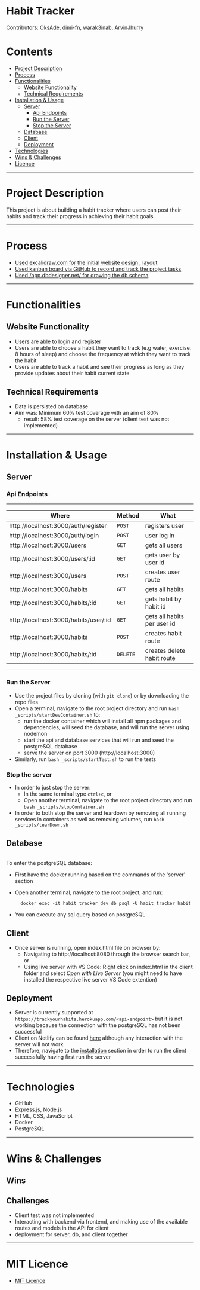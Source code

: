 # Habit Tracker

Contributors: [OksAde](https://github.com/OksAde), [dimi-fn](https://github.com/dimi-fn), [warak3inab](https://github.com/warak3inab), [ArvinJhurry](https://github.com/ArvinJhurry)  

Contents 
==========================
* [Project Description](#project-description)
* [Process](#process)
* [Functionalities](#functionalities)
  * [Website Functionality](#website-functionality)
  * [Technical Requirements](#technical-requirements)
* [Installation & Usage](#installation--usage)
  * [Server](#server)
    * [Api Endpoints](#api-endpoints)
    * [Run the Server](#run-the-server)
    * [Stop the Server](#stop-the-server)
  * [Database](#database)
  * [Client](#client)
  * [Deployment](#deployment)
* [Technologies](#technologies)
* [Wins & Challenges](#wins--challenges)
* [Licence](#licence)

--------

# Project Description

This project is about building a habit tracker where users can post their habits and track their progress in achieving their habit goals.

--------

# Process

* [Used excalidraw.com for the initial website design ](https://github.com/dimi-fn/breakTheHabit/blob/main/client/img/excalidraw.png), [layout](https://github.com/dimi-fn/breakTheHabit/blob/main/client/img/layout.png)
* [Used kanban board via GitHub to record and track the project tasks](https://github.com/dimi-fn/breakTheHabit/projects/1)
* [Used /app.dbdesigner.net/ for drawing the db schema](https://github.com/dimi-fn/breakTheHabit/blob/main/client/img/schema.PNG)

-----

# Functionalities

## Website Functionality

* Users are able to login and register
* Users are able to choose a habit they want to track (e.g water, exercise, 8 hours of sleep) and choose the frequency at which they want to track the habit 
* Users are able to track a habit and see their progress as long as they provide updates about their habit current state

## Technical Requirements

* Data is persisted on database
* Aim was: Minimum 60% test coverage with an aim of 80% 
    * result: 58% test coverage on the server (client test was not implemented)

--------

# Installation & Usage

## Server

### Api Endpoints

------

**Where** | **Method** | **What** |
---------------|---------------|------|
http://localhost:3000/auth/register |  `POST` | registers user |
http://localhost:3000/auth/login |  `POST` | user log in |
http://localhost:3000/users |  `GET` | gets all users |
http://localhost:3000/users/:id |  `GET` | gets user by user id |
http://localhost:3000/users  |  `POST` | creates user route |
http://localhost:3000/habits |  `GET` | gets all habits |
http://localhost:3000/habits/:id |  `GET` | gets habit by habit id |
http://localhost:3000/habits/user/:id |  `GET` | gets all habits per user id |
http://localhost:3000/habits |  `POST` | creates habit route |
http://localhost:3000/habits/:id |  `DELETE` | creates delete habit route |

------

### Run the Server

* Use the project files by cloning (with `git clone`) or by downloading the repo files
* Open a terminal, navigate to the root project directory and run `bash _scripts/startDevContainer.sh` to:
    * run the docker container which will install all npm packages and dependencies, will seed the database, and will run the server using nodemon
    * start the api and database services that will run and seed the postgreSQL database
    * serve the server on port 3000 (http://localhost:3000)
* Similarly, run `bash _scripts/startTest.sh` to run the tests      

### Stop the server

* In order to just stop the server:
    * In the same terminal type `ctrl+c`, or
    * Open another terminal, navigate to the root project directory and run `bash _scripts/stopContainer.sh`
* In order to both stop the server and teardown by removing all running services in containers as well as removing volumes, run `bash _scripts/tearDown.sh`    


## Database

<p align="center">
  <img src="https://github.com/dimi-fn/breakTheHabit/blob/main/client/static/css/schema.PNG" alt="">
</p>         

To enter the postgreSQL database:
* First have the docker running based on the commands of the 'server' section
* Open another terminal, navigate to the root project, and run:
    
        docker exec -it habit_tracker_dev_db psql -U habit_tracker habit

* You can execute any sql query based on postgreSQL    


## Client

* Once server is running, open index.html file on browser by:
    * Navigating to http://localhost:8080 through the browser search bar, or
    * Using live server with VS Code: Right click on index.html in the client folder and select *Open with Live Server* (you might need to have installed the respective live server VS Code extention)        

## Deployment  

* Server is currently supported at `https://trackyourhabits.herokuapp.com/<api-endpoint>` but it is not working because the connection with the postgreSQL has not been successful
* Client on Netlify can be found [here](https://track-your-habits.netlify.app/) although any interaction with the server will not work
* Therefore, navigate to the [installation](#installation--usage) section in order to run the client successfully having first run the server

--------

# Technologies

* GitHub
* Express.js, Node.js
* HTML, CSS, JavaScript
* Docker
* PostgreSQL

--------

# Wins & Challenges

## Wins

## Challenges

* Client test was not implemented
* Interacting with backend via frontend, and making use of the available routes and models in the API for client
* deployment for server, db, and client together
  
-------

# MIT Licence

* [MIT Licence](https://github.com/dimi-fn/breakTheHabit/blob/main/LICENCE)
